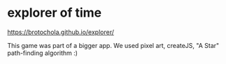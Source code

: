 # explorer of time
https://brotochola.github.io/explorer/

This game was part of a bigger app. We used pixel art, createJS, "A Star" path-finding algorithm :)
